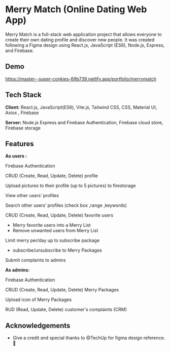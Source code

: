 
# Merry Match (Online Dating Web App)

Merry Match is a full-stack web application project that allows everyone to create their own dating profile and discover new people. It was created following a Figma design using React.js, JavaScript (ES6), Node.js, Express, and Firebase.
## Demo

https://master--super-conkies-69b739.netlify.app/portfolio/merrymatch

## Tech Stack

**Client:** React.js, JavaScript(ES6), Vite.js, Tailwind CSS, CSS, Material UI, Axios , Firebase 

**Server:** Node.js Express and Firebase Authentication, Firebase cloud store, Firebase storage


## Features

**As users :**

Firebase Authentication 

CRUD (Create, Read, Update, Delete) profile

Upload pictures to their profile (up to 5 pictures) to firestorage

View other users’ profiles

Search other users’ profiles (check box ,range ,keywords)

CRUD (Create, Read, Update, Delete) favorite users

- Merry favorite users into a Merry List
- Remove unwanted users from Merry List

Limit merry per/day up to subscribe package 

- subscribe/unsubscribe to Merry Packages

 Submit complaints to admins 

**As admins:**

Firebase Authentication

CRUD (Create, Read, Update, Delete) Merry Packages

Upload icon of Merry Packages

RUD (Read, Update, Delete) customer's complaints (CRM)
## Acknowledgements

 - Give a credit and special thanks to @TechUp  for figma design reference.💖
